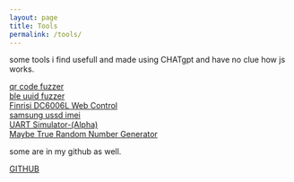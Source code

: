 ```yaml
---
layout: page
title: Tools
permalink: /tools/
---
```


some tools i find usefull and made using CHATgpt and have no clue how js works. 

<a href="https://rootkit.zip/tools/qrfuzz/index.html">qr code fuzzer</a>
<br>
<a href="https://rootkit.zip/tools/blefuzz/index.html">ble uuid fuzzer</a>
<br>
<a href="https://rootkit.zip/tools/finrisidc6006l/index.html">Finrisi DC6006L Web Control</a>
<br>
<a href="https://rootkit.zip/tools/samsungreset/index.html">samsung ussd imei</a>
<br>
<a href="https://rootkit.zip/tools/uartsiml/index.html">UART Simulator-(Alpha)</a>
<br>
<a href="https://rootkit.zip/tools/ClickRng/index.html">Maybe True Random Number Generator</a>
<br>


some are in my github as well. 

<a href="https://github.com/marunmagesh">GITHUB</a>

